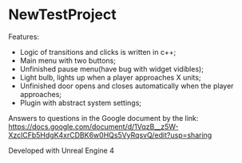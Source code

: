 # NewTestProject

Features:
- Logic of transitions and clicks is written in c++;
- Main menu with two buttons;
- Unfinished pause menu(have bug with widget vidibles);
- Light bulb, lights up when a player approaches X units;
- Unfinished door opens and closes automatically when the player approaches;
- Plugin with abstract system settings;

Answers to questions in the Google document by the link: https://docs.google.com/document/d/1VqzB__z5W-XzclCFb5HdgK4xrCDBK6w0HQs5VyRqsvQ/edit?usp=sharing

Developed with Unreal Engine 4
